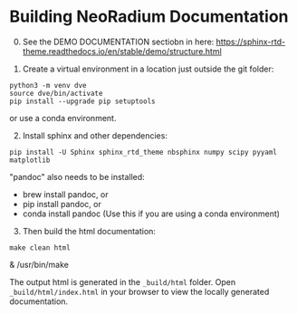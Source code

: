 # Building NeoRadium Documentation

0. See the DEMO DOCUMENTATION sectiobn in here: https://sphinx-rtd-theme.readthedocs.io/en/stable/demo/structure.html

1. Create a virtual environment in a location just outside the git folder:
```
python3 -m venv dve
source dve/bin/activate
pip install --upgrade pip setuptools
```
or use a conda environment.

2. Install sphinx and other dependencies:
```
pip install -U Sphinx sphinx_rtd_theme nbsphinx numpy scipy pyyaml matplotlib
```
"pandoc" also needs to be installed:
- brew install pandoc, or
- pip install pandoc, or
- conda install pandoc      (Use this if you are using a conda environment)

3. Then build the html documentation:
```
make clean html
```

& /usr/bin/make


The output html is generated in the `_build/html` folder. Open `_build/html/index.html` in your browser to view the locally generated documentation.
